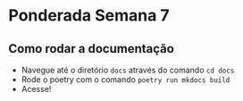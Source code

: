 # Ponderada Semana 7

## Como rodar a documentação
- Navegue até o diretório `docs` através do comando `cd docs`
- Rode o poetry com o comando `poetry run mkdocs build`
- Acesse! 